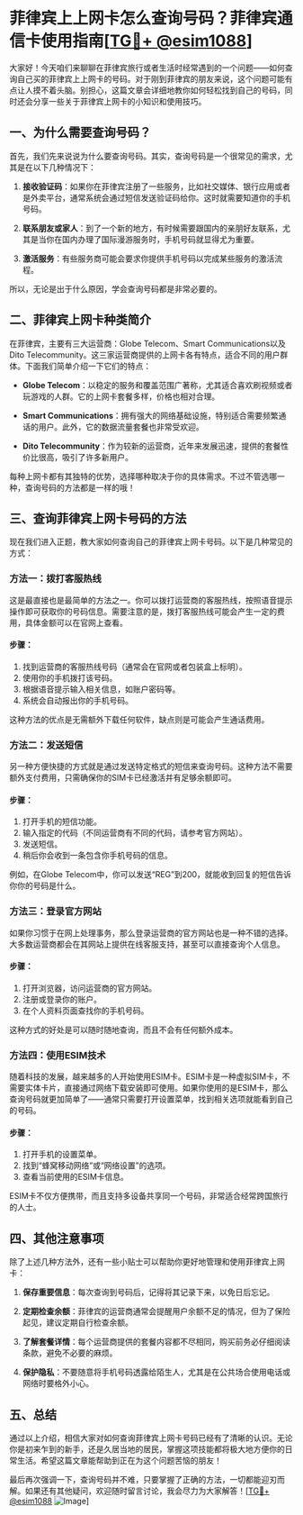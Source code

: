 # 菲律宾上上网卡怎么查询号码？菲律宾通信卡使用指南[[TG💪+ @esim1088](https://t.me/s/esim1088)]

大家好！今天咱们来聊聊在菲律宾旅行或者生活时经常遇到的一个问题——如何查询自己买的菲律宾上上网卡的号码。对于刚到菲律宾的朋友来说，这个问题可能有点让人摸不着头脑。别担心，这篇文章会详细地教你如何轻松找到自己的号码，同时还会分享一些关于菲律宾上网卡的小知识和使用技巧。

## 一、为什么需要查询号码？

首先，我们先来说说为什么要查询号码。其实，查询号码是一个很常见的需求，尤其是在以下几种情况下：

1. **接收验证码**：如果你在菲律宾注册了一些服务，比如社交媒体、银行应用或者是外卖平台，通常系统会通过短信发送验证码给你。这时就需要知道你的手机号码。
   
2. **联系朋友或家人**：到了一个新的地方，有时候需要跟国内的亲朋好友联系，尤其是当你在国内办理了国际漫游服务时，手机号码就显得尤为重要。

3. **激活服务**：有些服务商可能会要求你提供手机号码以完成某些服务的激活流程。

所以，无论是出于什么原因，学会查询号码都是非常必要的。

## 二、菲律宾上网卡种类简介

在菲律宾，主要有三大运营商：Globe Telecom、Smart Communications以及Dito Telecommunity。这三家运营商提供的上网卡各有特点，适合不同的用户群体。下面我们简单介绍一下它们的特点：

- **Globe Telecom**：以稳定的服务和覆盖范围广著称，尤其适合喜欢刷视频或者玩游戏的人群。它的上网卡套餐多样，价格也相对合理。
  
- **Smart Communications**：拥有强大的网络基础设施，特别适合需要频繁通话的用户。此外，它的数据流量套餐也非常受欢迎。

- **Dito Telecommunity**：作为较新的运营商，近年来发展迅速，提供的套餐性价比很高，吸引了许多新用户。

每种上网卡都有其独特的优势，选择哪种取决于你的具体需求。不过不管选哪一种，查询号码的方法都是一样的哦！

## 三、查询菲律宾上网卡号码的方法

现在我们进入正题，教大家如何查询自己的菲律宾上网卡号码。以下是几种常见的方式：

### 方法一：拨打客服热线

这是最直接也是最简单的方法之一。你可以拨打运营商的客服热线，按照语音提示操作即可获取你的号码信息。需要注意的是，拨打客服热线可能会产生一定的费用，具体金额可以在官网上查看。

#### 步骤：
1. 找到运营商的客服热线号码（通常会在官网或者包装盒上标明）。
2. 使用你的手机拨打该号码。
3. 根据语音提示输入相关信息，如账户密码等。
4. 系统会自动报出你的手机号码。

这种方法的优点是无需额外下载任何软件，缺点则是可能会产生通话费用。

### 方法二：发送短信

另一种方便快捷的方式就是通过发送特定格式的短信来查询号码。这种方法不需要额外支付费用，只需确保你的SIM卡已经激活并有足够余额即可。

#### 步骤：
1. 打开手机的短信功能。
2. 输入指定的代码（不同运营商有不同的代码，请参考官方网站）。
3. 发送短信。
4. 稍后你会收到一条包含你手机号码的信息。

例如，在Globe Telecom中，你可以发送“REG”到200，就能收到回复的短信告诉你你的号码是什么。

### 方法三：登录官方网站

如果你习惯于在网上处理事务，那么登录运营商的官方网站也是一种不错的选择。大多数运营商都会在其网站上提供在线客服支持，甚至可以直接查询个人信息。

#### 步骤：
1. 打开浏览器，访问运营商的官方网站。
2. 注册或登录你的账户。
3. 在个人资料页面查找你的手机号码。

这种方式的好处是可以随时随地查询，而且不会有任何额外成本。

### 方法四：使用ESIM技术

随着科技的发展，越来越多的人开始使用ESIM卡。ESIM卡是一种虚拟SIM卡，不需要实体卡片，直接通过网络下载安装即可使用。如果你使用的是ESIM卡，那么查询号码就更加简单了——通常只需要打开设置菜单，找到相关选项就能看到自己的号码。

#### 步骤：
1. 打开手机的设置菜单。
2. 找到“蜂窝移动网络”或“网络设置”的选项。
3. 查看当前使用的ESIM卡信息。

ESIM卡不仅方便携带，而且支持多设备共享同一个号码，非常适合经常跨国旅行的人士。

## 四、其他注意事项

除了上述几种方法外，还有一些小贴士可以帮助你更好地管理和使用菲律宾上网卡：

1. **保存重要信息**：每次查询到号码后，记得将其记录下来，以免日后忘记。
   
2. **定期检查余额**：菲律宾的运营商通常会提醒用户余额不足的情况，但为了保险起见，建议定期自行检查余额。
   
3. **了解套餐详情**：每个运营商提供的套餐内容都不尽相同，购买前务必仔细阅读条款，避免不必要的麻烦。

4. **保护隐私**：不要随意将手机号码透露给陌生人，尤其是在公共场合使用电话或网络时要格外小心。

## 五、总结

通过以上介绍，相信大家对如何查询菲律宾上网卡号码已经有了清晰的认识。无论你是初来乍到的新手，还是久居当地的居民，掌握这项技能都将极大地方便你的日常生活。希望这篇文章能帮助到正在为这个问题苦恼的朋友！

最后再次强调一下，查询号码并不难，只要掌握了正确的方法，一切都能迎刃而解。如果还有其他疑问，欢迎随时留言讨论，我会尽力为大家解答！[[TG💪+ @esim1088](https://t.me/s/esim1088) ![Image](https://i.postimg.cc/4NQfJmqS/Snipaste-2025-05-13-00-14-12.png)]
